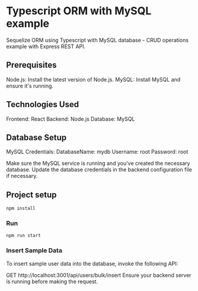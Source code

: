 # Typescript ORM with MySQL example
Sequelize ORM using Typescript with MySQL database - CRUD operations example with Express REST API.

## Prerequisites
Node.js: Install the latest version of Node.js.
MySQL: Install MySQL and ensure it's running.

## Technologies Used
Frontend: React
Backend: Node.js
Database: MySQL

## Database Setup
MySQL Credentials:
DatabaseName: mydb
Username: root
Password: root

Make sure the MySQL service is running and you've created the necessary database. Update the database credentials in the backend configuration file if necessary.

## Project setup
```
npm install
```

### Run
```
npm run start
```

### Insert Sample Data
To insert sample user data into the database, invoke the following API:

GET http://localhost:3001/api/users/bulk/insert
Ensure your backend server is running before making the request.

